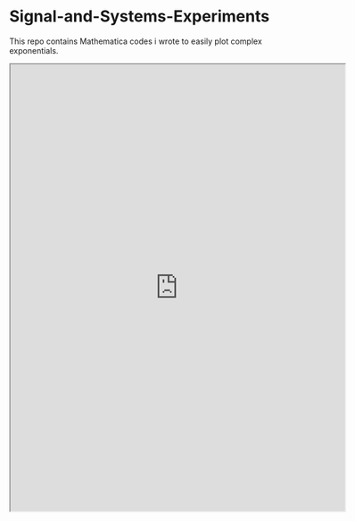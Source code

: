 # Signal-and-Systems-Experiments

This repo contains Mathematica codes i wrote to easily plot complex exponentials.

<iframe src="https://www.wolframcloud.com/objects/ramithuh/Published/Discrete%20and%20Continous.nb?_embed=iframe" width="600" height="800"></iframe>


